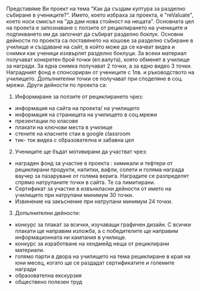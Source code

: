 Представяме Ви проект на тема "Как да създам култура за разделно събиране в учениците?". Името, което избраха за проекта, е "reValuate", което носи смисъл на "да дам нова стойност на нещата". Основната цел на проекта е запознаване с ползите от рециклирането на учениците и подтикването им да започнат да събират разделно боклук. Основни дейности по проекта са поставянето на кошове за разделно събиране в училище и създаване на сайт, в който може да се качват видеа и снимки как ученици изхвърлят разделно боклуци. За всеки материал получават конкретен брой точки (ел.валута), която обменят в училище за награди. За една снимка получават 2 точки, а за едно видео 3 точки. Наградният фонд е спонсориран от учениците с 1лв. и ръководството на училището. Допълнителни точки се получават при споделяне в соц. мрежи. 
Други дейности по проекта са:
1. Информиране за ползите от рециклирането чрез:
- информация на сайта на проекта/ на училището
- информация на страницата на училището в соц.мрежи
- презентации по класове
-  плакати на ключови места в училище
- стените на класните стаи в google classroom
- тик- ток видеа с образователна и забавна цел
2. Учениците ще бъдат мотивирани да участват чрез:
- награден фонд за участие в проекта : химикали и тефтери от рециклирани продукти, напитки, вафли, солети и голяма награда ваучер за пазаруване от голяма верига. Наградите се разпределят спрямо натрупаните точки в сайта. Те са лимитирани.
- Сертификат за участие в извънкласни дейности от името на училището при натрупани минимум 30 точки.
- Извинение на закъснение при натрупани минимум 24 точки.
3. Допълнителни дейности:
- конкурс за плакат за всички, изучаващи графичен дизайн. С всички плакати ще направим изложба, а с победителите ще направим информационната ни кампания в училище.
-  конкурс за изработване на хендмейд неща от рециклирани материали.
- голямо парти в двора на училището на тема рециклиране в края на юни месец, когато ще се раздадат сертификатите и големите награди
- образователна екскурзия
- обществено полезен труд

